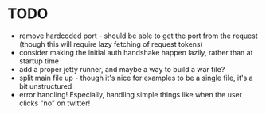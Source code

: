 # TODO

* remove hardcoded port - should be able to get the port from the request (though this will require lazy fetching of request tokens)
* consider making the initial auth handshake happen lazily, rather than at startup time
* add a proper jetty runner, and maybe a way to build a war file?
* split main file up - though it's nice for examples to be a single file, it's a bit unstructured
* error handling!  Especially, handling simple things like when the user clicks "no" on twitter!